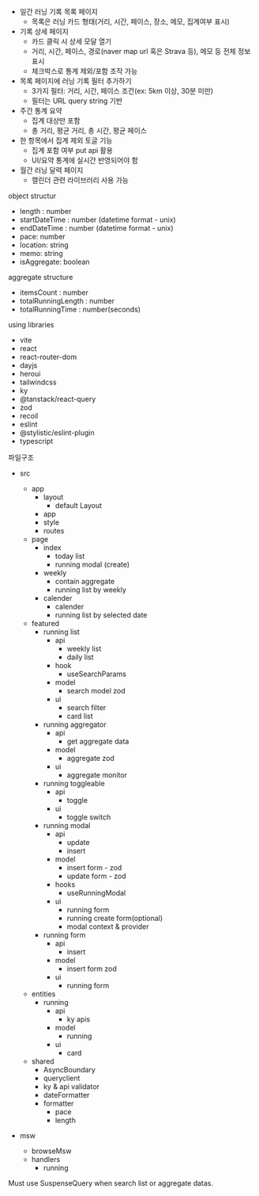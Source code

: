 - 일간 러닝 기록 목록 페이지
    - 목록은 러닝 카드 형태(거리, 시간, 페이스, 장소, 메모, 집계여부 표시)
- 기록 상세 페이지
    - 카드 클릭 시 상세 모달 열기
    - 거리, 시간, 페이스, 경로(naver map url 혹은 Strava 등), 메모 등 전체 정보 표시
    - 체크박스로 통계 제외/포함 조작 가능
- 목록 페이지에 러닝 기록 필터 추가하기
    - 3가지 필터: 거리, 시간, 페이스 조건(ex: 5km 이상, 30분 미만)
    - 필터는 URL query string 기반
- 주간 통계 요약
    - 집계 대상만 포함
    - 총 거리, 평균 거리, 총 시간, 평균 페이스
- 한 항목에서 집계 제외 토글 기능
    - 집계 포함 여부 put api 활용
    - UI/요약 통계에 실시간 반영되어야 함
- 월간 러닝 달력 페이지
    - 캘린더 관련 라이브러리 사용 가능


object structur
- length : number
- startDateTime : number (datetime format - unix)
- endDateTime : number (datetime format - unix)
- pace: number
- location: string
- memo: string
- isAggregate: boolean

aggregate structure
- itemsCount : number
- totalRunningLength : number
- totalRunningTime : number(seconds)

using libraries
  - vite
  - react
  - react-router-dom
  - dayjs
  - heroui
  - tailwindcss
  - ky
  - @tanstack/react-query
  - zod
  - recoil
  - eslint
  - @stylistic/eslint-plugin
  - typescript

파일구조
- src
  - app
    - layout
      - default Layout
    - app
    - style
    - routes
  - page
    - index
      - today list
      - running modal (create)
    - weekly
      - contain aggregate
      - running list by weekly
    - calender
      - calender
      - running list by selected date
  - featured
    - running list
      - api
        - weekly list
        - daily list
      - hook
        - useSearchParams
      - model
        - search model zod
      - ui
        - search filter
        - card list
    - running aggregator
      - api
        - get aggregate data
      - model
        - aggregate zod
      - ui
        - aggregate monitor
    - running toggleable
      - api
        - toggle
      - ui
        - toggle switch
    - running modal
      - api
        - update
        - insert
      - model
        - insert form - zod
        - update form - zod
      - hooks
        - useRunningModal
      - ui
        - running form
        - running create form(optional)
        - modal context & provider
    - running form
      - api
        - insert
      - model 
        - insert form zod
      - ui
        - running form
  - entities
    - running
      - api
        - ky apis
      - model
        - running
      - ui
        - card
  - shared
    - AsyncBoundary
    - queryclient
    - ky & api validator
    - dateFormatter
    - formatter
      - pace
      - length

- msw
  - browseMsw
  - handlers
    - running

Must use SuspenseQuery when search list or aggregate datas.

